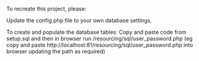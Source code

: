 To recreate this project, please:

Update the config.php file to your own database settings.

To create and populate the database tables:
Copy and paste code from setup.sql and then in browser run /resourcing/sql/user_password.php 
(eg copy and paste http://localhost:81/resourcing/sql/user_password.php into browser updating the path as required)

